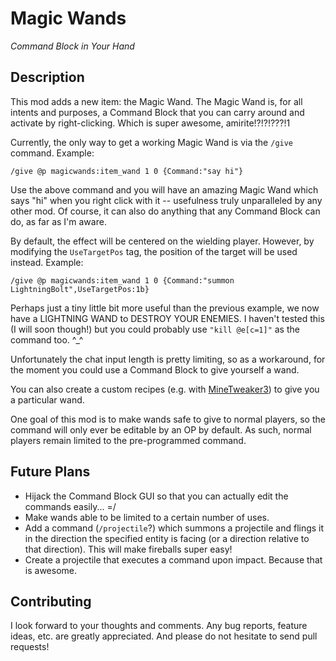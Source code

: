 # Magic Wands
*Command Block in Your Hand*

## Description
This mod adds a new item: the Magic Wand. The Magic Wand is, for all intents
and purposes, a Command Block that you can carry around and activate by
right-clicking. Which is super awesome, amirite!?!?!???!1

Currently, the only way to get a working Magic Wand is via the `/give`
command. Example:

```
/give @p magicwands:item_wand 1 0 {Command:"say hi"}
```

Use the above command and you will have an amazing Magic Wand which says "hi"
when you right click with it -- usefulness truly unparalleled by any other
mod. Of course, it can also do anything that any Command Block can do, as far
as I'm aware.

By default, the effect will be centered on the wielding player. However, by
modifying the `UseTargetPos` tag, the position of the target will be used
instead. Example:

```
/give @p magicwands:item_wand 1 0 {Command:"summon LightningBolt",UseTargetPos:1b}
```

Perhaps just a tiny little bit more useful than the previous example, we now
have a LIGHTNING WAND to DESTROY YOUR ENEMIES. I haven't tested this (I will
soon though!) but you could probably use `"kill @e[c=1]"` as the command too.
^_^

Unfortunately the chat input length is pretty limiting, so as a workaround,
for the moment you could use a Command Block to give yourself a wand.

You can also create a custom recipes (e.g. with
[MineTweaker3](http://minecraft.curseforge.com/projects/minetweaker3)) to give
you a particular wand.

One goal of this mod is to make wands safe to give to normal players, so the
command will only ever be editable by an OP by default. As such, normal
players remain limited to the pre-programmed command.

## Future Plans
* Hijack the Command Block GUI so that you can actually edit the commands
  easily... =/
* Make wands able to be limited to a certain number of uses.
* Add a command (`/projectile`?) which summons a projectile and flings it in
  the direction the specified entity is facing (or a direction relative to
  that direction). This will make fireballs super easy!
* Create a projectile that executes a command upon impact. Because that is
  awesome.

## Contributing
I look forward to your thoughts and comments. Any bug reports, feature ideas,
etc. are greatly appreciated. And please do not hesitate to send pull
requests!
